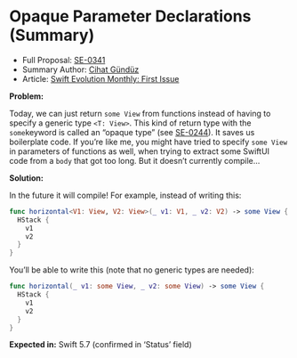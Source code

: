 # Opaque Parameter Declarations (Summary)

* Full Proposal: [SE-0341](https://github.com/apple/swift-evolution/blob/main/proposals/0341-opaque-parameters.md)
* Summary Author: [Cihat Gündüz](https://fline.dev/about)
* Article: [Swift Evolution Monthly: First Issue](https://www.fline.dev/swift-evolution-monthly-first-issue/#se-0341-opaque-parameter-declarations)

**Problem:**

Today, we can just return `some View` from functions instead of having to specify a generic type `<T: View>`. This kind of return type with the `some`keyword is called an “opaque type” (see [SE-0244](https://github.com/apple/swift-evolution/blob/main/proposals/0244-opaque-result-types.md?ref=fline.dev)). It saves us boilerplate code. If you’re like me, you might have tried to specify `some View` in parameters of functions as well, when trying to extract some SwiftUI code from a `body` that got too long. But it doesn’t currently compile…

**Solution:**

In the future it will compile! For example, instead of writing this:

```Swift
func horizontal<V1: View, V2: View>(_ v1: V1, _ v2: V2) -> some View {
  HStack {
    v1
    v2
  }
}
```

You’ll be able to write this (note that no generic types are needed):

```Swift
func horizontal(_ v1: some View, _ v2: some View) -> some View {
  HStack {
    v1
    v2
  }
}

```

**Expected in:** Swift 5.7 (confirmed in ‘Status’ field)

